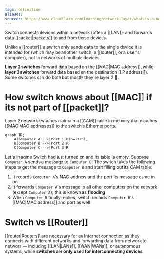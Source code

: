 ```yaml
---
tags: definition
aliases:
sources: https://www.cloudflare.com/learning/network-layer/what-is-a-network-switch/
---
```


Switch connects devices within a network (often a [[LAN]]) and forwards data [[packet|packets]] to and from those devices. 

Unlike a [[router]], a switch only sends data to the single device it is intended for (which may be another switch, a [[router]], or a user's computer), not to networks of multiple devices.

**Layer 2 switches** forward data based on the [[MAC|MAC address]], while **layer 3 switches** forward data based on the destination [[IP address]]). Some switches can do both but mostly they're layer 2 🙁.

# How switch knows about [[MAC]] if its not part of [[packet]]?
Layer 2 network switches maintain a [[CAM]] table in memory that matches [[MAC|MAC addresses]] to the switch's Ethernet ports.

```mermaid
graph TD;
    A(Computer A)-->|Port 1|R(Switch);
    B(Computer B)-->|Port 2|R
    C(Computer C)-->|Port 3|R
```

Let's imagine Switch had just turned on and its table is empty. Suppose `Computer A` sends a message to `Computer B`. The switch takes the following steps to get the message to `Computer B` and start filling out its CAM table:

1. It records `Computer A`'s MAC address and the port its message came in on
2. It forwards `Computer A`'s message to all other computers on the network (except `Computer A`); this is known as **flooding**
3. When `Computer B` finally replies, switch records `Computer B`'s [[MAC|MAC address]] and port as well

# Switch vs [[Router]]
[[router|Routers]] are necessary for an Internet connection as they connects with different networks and forwarding data from network to network — including [[LAN|LANs]], [[WAN|WANs]], or autonomous systems, while **switches are only used for interconnecting devices**.
